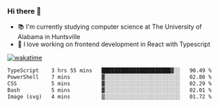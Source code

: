 ### Hi there 👋

- 📚 I'm currently studying computer science at The University of Alabama in Huntsville
- 🔭 I love working on frontend development in React with Typescript

[![wakatime](https://wakatime.com/badge/user/b5c44ac9-032b-4e67-a6d5-1044b80d90bd.svg)](https://wakatime.com/@b5c44ac9-032b-4e67-a6d5-1044b80d90bd)

<!--START_SECTION:waka-->

```txt
TypeScript    3 hrs 55 mins   ██████████████████████▓░░   90.49 %
PowerShell    7 mins          ▓░░░░░░░░░░░░░░░░░░░░░░░░   02.80 %
CSS           5 mins          ▓░░░░░░░░░░░░░░░░░░░░░░░░   02.29 %
Bash          5 mins          ▓░░░░░░░░░░░░░░░░░░░░░░░░   02.01 %
Image (svg)   4 mins          ▒░░░░░░░░░░░░░░░░░░░░░░░░   01.72 %
```

<!--END_SECTION:waka-->

<!--
**salsajeries/salsajeries** is a ✨ _special_ ✨ repository because its `README.md` (this file) appears on your GitHub profile.

Here are some ideas to get you started:

- 🔭 I’m currently working on ...
- 🌱 I’m currently learning ...
- 👯 I’m looking to collaborate on ...
- 🤔 I’m looking for help with ...
- 💬 Ask me about ...
- 📫 How to reach me: ...
- 😄 Pronouns: ...
- ⚡ Fun fact: ...
-->
